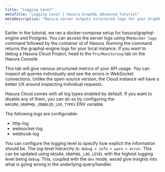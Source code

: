 ```yaml
---
title: "Logging Level"
metaTitle: "Logging Level | Hasura GraphQL Advanced Tutorial"
metaDescription: "Hasura server outputs structured logs for your GraphQL API that can be configured to output different log levels from http-log, websocket-log, webhook-log"
---
```


Earlier in the tutorial, we ran a docker-compose setup for hasura/graphql-engine and Postgres. You can access the server logs using the`docker logs` command followed by the container id of Hasura. Running the command returns the graphql-engine logs for your local instance. If you want to debug a Hasura Cloud Project, head to the `Pro/Monitoring` tab on the Hasura Console.

This tab will give various structured metrics of your API usage. You can inspect all queries individually and see the errors in WebSocket connections. Unlike the open-source version, the Cloud instance will have a better UX around inspecting individual requests.

Hasura Cloud comes with all log types enabled by default. If you want to disable any of them, you can do so by configuring the `HASURA_GRAPHQL_ENABLED_LOG_TYPES` ENV variable.

The following logs are configurable:
- http-log
- websocket-log
- webhook-log

You can configure the logging level to specify how explicit the information should be. The log-level hierarchy is: `debug > info > warn > error`. This can be updated using `HASURA_GRAPHQL_LOG_LEVEL` with the highest logging level being `debug`. This, coupled with the `dev` mode, would give insights into what is going wrong in the underlying query/handler.
